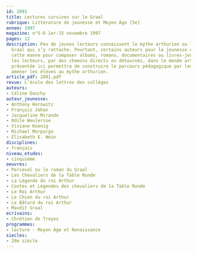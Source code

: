 ```yaml
---
id: 2891
title: Lectures cursives sur le Graal 
rubrique: Littérature de jeunesse et Moyen Âge [5e] 
annee: 1997
magazine: n°5-6 1er-15 novembre 1997
pages: 12
description: Peu de jeunes lecteurs connaissent le mythe arthurien ou le mythe du
  Graal qui s’y rattache. Pourtant, certains auteurs pour la jeunesse ont puisé dans
  cette manne pour composer albums, romans, documentaires ou livres-jeux qui introduisent
  les lecteurs, par des chemins directs ou détournés, dans le monde arthurien. La  sélection
  présentée ici permettra de construire le parcours pédagogique par lequel on peut
  amener les élèves au mythe arthurien.
article_pdf: 2891.pdf
revue: L’école des lettres des collèges
auteurs:
- Céline Dauchy
auteur_jeunesse:
- Anthony Horowitz
- François Johan
- Jacqueline Mirande
- Odile Weulersse
- Viviane Koenig
- Michael Morpurgo
- Élisabeth E. Wein
disciplines:
- français
niveau_etudes:
- cinquième
oeuvres:
- Perceval ou le roman du Graal
- Les Chevaliers de la Table Ronde
- La Légende du roi Arthur
- Contes et Légendes des chevaliers de la Table Ronde
- Le Roi Arthur
- Le Chien du roi Arthur
- Le Bâtard du roi Arthur
- Maudit Graal
ecrivains:
- Chrétien de Troyes
programmes:
- lecture - Moyen Âge et Renaissance
siecles:
- 20e siècle
---
```

